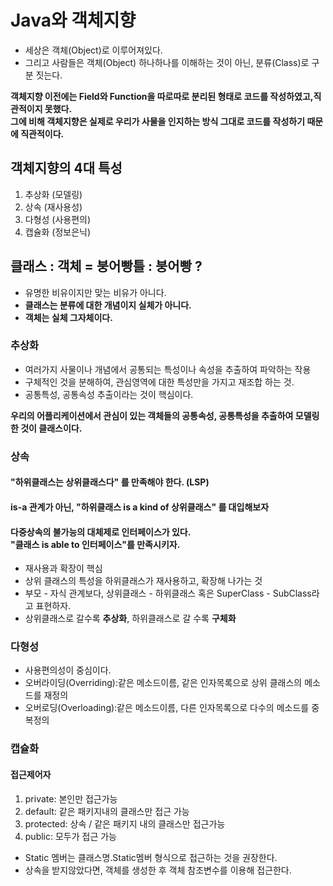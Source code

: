 # Java와 객체지향
- 세상은 객체(Object)로 이루어져있다.
- 그리고 사람들은 객체(Object) 하나하나를 이해하는 것이 아닌, 분류(Class)로 구분 짓는다.

**객체지향 이전에는 Field와 Function을 따로따로 분리된 형태로 코드를 작성하였고,직관적이지 못했다.**<br>
**그에 비해 객체지향은 실제로 우리가 사물을 인지하는 방식 그대로 코드를 작성하기 때문에 직관적이다.**

## 객체지향의 4대 특성
1. 추상화 (모델링)
2. 상속 (재사용성)
3. 다형성 (사용편의)
4. 캡슐화 (정보은닉)

## 클래스 : 객체 = 붕어빵틀 : 붕어빵 ? 
- 유명한 비유이지만 맞는 비유가 아니다.
- **클래스는 분류에 대한 개념이지 실체가 아니다.**
- **객체는 실체 그자체이다.**


### 추상화
- 여러가지 사물이나 개념에서 공통되는 특성이나 속성을 추출하여 파악하는 작용
- 구체적인 것을 분해하여, 관심영역에 대한 특성만을 가지고 재조합 하는 것.
- 공통특성, 공통속성 추출이라는 것이 핵심이다.

**우리의 어플리케이션에서 관심이 있는 객체들의 공통속성, 공통특성을 추출하여 모델링 한 것이 클래스이다.**


### 상속
#### "하위클래스는 상위클래스다" 를 만족해야 한다. (LSP)
#### is-a 관계가 아닌, "하위클래스 is a kind of 상위클래스" 를 대입해보자
#### 다중상속의 불가능의 대체제로 인터페이스가 있다.<br>"클래스 is able to 인터페이스"를 만족시키자.
- 재사용과 확장이 핵심
- 상위 클래스의 특성을 하위클래스가 재사용하고, 확장해 나가는 것
- 부모 - 자식 관계보다, 상위클래스 - 하위클래스 혹은 SuperClass - SubClass라고 표현하자.
- 상위클래스로 갈수록 **추상화**, 하위클래스로 갈 수록 **구체화**


### 다형성
- 사용편의성이 중심이다.
- 오버라이딩(Overriding):같은 메소드이름, 같은 인자목록으로 상위 클래스의 메소드를 재정의
- 오버로딩(Overloading):같은 메소드이름, 다른 인자목록으로 다수의 메소드를 중복정의

### 캡슐화

#### 접근제어자
1. private: 본인만 접근가능
2. default: 같은 패키지내의 클래스만 접근 가능
3. protected: 상속 / 같은 패키지 내의 클래스만 접근가능
4. public: 모두가 접근 가능

- Static 멤버는 클래스명.Static멤버 형식으로 접근하는 것을 권장한다.
- 상속을 받지않았다면, 객체를 생성한 후 객체 참조변수를 이용해 접근한다.
